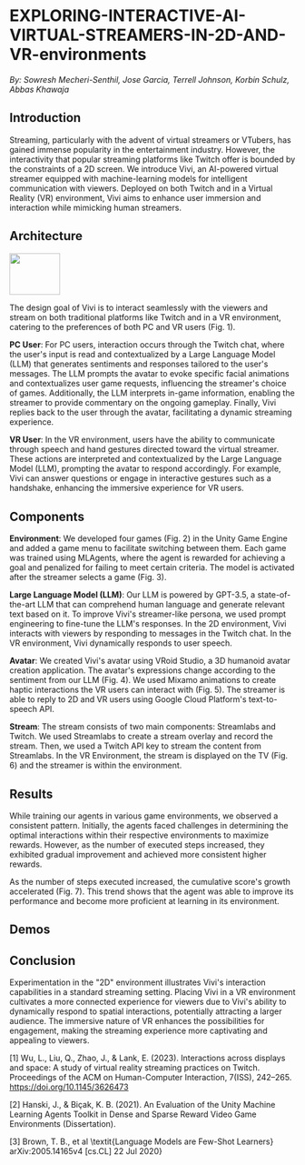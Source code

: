 # EXPLORING-INTERACTIVE-AI-VIRTUAL-STREAMERS-IN-2D-AND-VR-environments
*By: Sowresh Mecheri-Senthil, Jose Garcia, Terrell Johnson, Korbin Schulz, Abbas Khawaja*

## Introduction
Streaming, particularly with the advent of virtual streamers or VTubers, has gained immense popularity in the entertainment industry. However, the interactivity that popular streaming platforms like Twitch offer is bounded by the constraints of a 2D screen. We introduce Vivi, an AI-powered virtual streamer equipped with machine-learning models for intelligent communication with viewers. Deployed on both Twitch and in a Virtual Reality (VR) environment, Vivi aims to enhance user immersion and interaction while mimicking human streamers.

## Architecture
<img src="https://github.com/SowreshMS/EXPLORING-INTERACTIVE-AI-VIRTUAL-STREAMERS-IN-2D-AND-VR-environments/assets/132632885/2040df8a-067d-4ba4-b2ec-8a4aea4d97d8
" width="88.5" height="73.8">

The design goal of Vivi is to interact seamlessly with the viewers and stream on both traditional platforms like Twitch and in a VR environment, catering to the preferences of both PC and VR users (Fig. 1).

**PC User**: For PC users, interaction occurs through the Twitch chat, where the user's input is read and contextualized by a Large Language Model (LLM) that generates sentiments and responses tailored to the user's messages. The LLM prompts the avatar to evoke specific facial animations and contextualizes user game requests, influencing the streamer's choice of games. Additionally, the LLM interprets in-game information, enabling the streamer to provide commentary on the ongoing gameplay. Finally, Vivi replies back to the user through the avatar, facilitating a dynamic streaming experience.
    
**VR User**: In the VR environment, users have the ability to communicate through speech and hand gestures directed toward the virtual streamer. These actions are interpreted and contextualized by the Large Language Model (LLM), prompting the avatar to respond accordingly. For example, Vivi can answer questions or engage in interactive gestures such as a handshake, enhancing the immersive experience for VR users.

## Components

**Environment**: We developed four games (Fig. 2) in the Unity Game Engine and added a game menu to facilitate switching between them. Each game was trained using MLAgents, where the agent is rewarded for achieving a goal and penalized for failing to meet certain criteria. The model is activated after the streamer selects a game (Fig. 3).

**Large Language Model (LLM)**: Our LLM is powered by GPT-3.5, a state-of-the-art LLM that can comprehend human language and generate relevant text based on it. To improve Vivi's streamer-like persona, we used prompt engineering to fine-tune the LLM's responses. In the 2D environment, Vivi interacts with viewers by responding to messages in the Twitch chat. In the VR environment, Vivi dynamically responds to user speech.  

**Avatar**: We created Vivi's avatar using VRoid Studio, a 3D humanoid avatar creation application. The avatar's expressions change according to the sentiment from our LLM (Fig. 4). We used Mixamo animations to create haptic interactions the VR users can interact with (Fig. 5). The streamer is able to reply to 2D and VR users using Google Cloud Platform's text-to-speech API.

**Stream**: The stream consists of two main components: Streamlabs and Twitch. We used Streamlabs to create a stream overlay and record the stream. Then, we used a Twitch API key to stream the content from Streamlabs. In the VR Environment, the stream is displayed on the TV (Fig. 6) and the streamer is within the environment.

## Results
While training our agents in various game environments, we observed a consistent pattern. Initially, the agents faced challenges in determining the optimal interactions within their respective environments to maximize rewards. However, as the number of executed steps increased, they exhibited gradual improvement and achieved more consistent higher rewards.

As the number of steps executed increased, the cumulative score's growth accelerated (Fig. 7). This trend shows that the agent was able to improve its performance and become more proficient at learning in its environment.

## Demos


## Conclusion
Experimentation in the "2D" environment illustrates Vivi's interaction capabilities in a standard streaming setting. Placing Vivi in a VR environment cultivates a more connected experience for viewers due to Vivi's ability to dynamically respond to spatial interactions, potentially attracting a larger audience. The immersive nature of VR enhances the possibilities for engagement, making the streaming experience more captivating and appealing to viewers.

[1] Wu, L., Liu, Q., Zhao, J., & Lank, E. (2023). Interactions across displays and space: A study of virtual reality streaming practices on Twitch. Proceedings of the ACM on Human-Computer Interaction, 7(ISS), 242–265. https://doi.org/10.1145/3626473

[2] Hanski, J., & Biçak, K. B. (2021). An Evaluation of the Unity Machine Learning Agents Toolkit in Dense and Sparse Reward Video Game Environments (Dissertation).

[3] Brown, T. B., et al \textit{Language Models are Few-Shot Learners} arXiv:2005.14165v4 [cs.CL] 22 Jul 2020}

